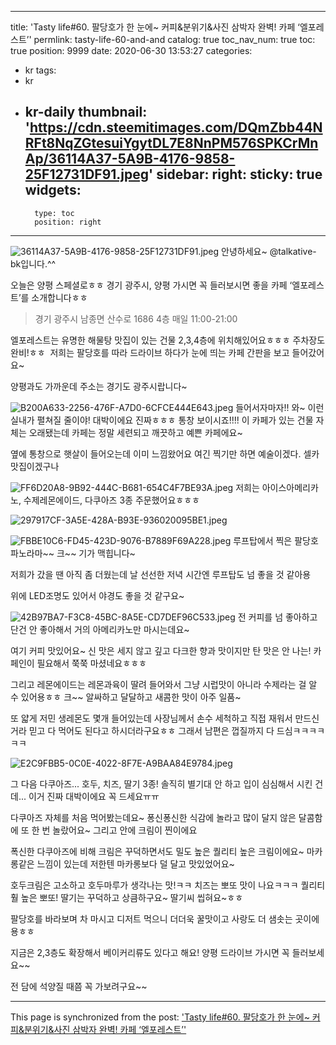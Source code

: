 
---
title: 'Tasty life#60. 팔당호가 한 눈에~ 커피&분위기&사진 삼박자 완벽! 카페 ‘엘포레스트’'
permlink: tasty-life-60-and-and
catalog: true
toc_nav_num: true
toc: true
position: 9999
date: 2020-06-30 13:53:27
categories:
- kr
tags:
- kr
- kr-daily
thumbnail: 'https://cdn.steemitimages.com/DQmZbb44NRFt8NqZGtesuiYgytDL7E8NnPM576SPKCrMnAp/36114A37-5A9B-4176-9858-25F12731DF91.jpeg'
sidebar:
    right:
        sticky: true
widgets:
    -
        type: toc
        position: right
---


![36114A37-5A9B-4176-9858-25F12731DF91.jpeg](https://cdn.steemitimages.com/DQmZbb44NRFt8NqZGtesuiYgytDL7E8NnPM576SPKCrMnAp/36114A37-5A9B-4176-9858-25F12731DF91.jpeg)
안녕하세요~ @talkative-bk입니다.^^

오늘은 양평 스페셜로ㅎㅎ
경기 광주시, 양평 가시면 꼭 들러보시면 좋을 카페 
‘엘포레스트’를 소개합니다ㅎㅎ

> 경기 광주시 남종면 산수로 1686 4층
매일 11:00-21:00

엘포레스트는 유명한 해물탕 맛집이 있는 건물
2,3,4층에 위치해있어요ㅎㅎㅎ 주차장도 완비!ㅎㅎ
​
저희는 팔당호를 따라 드라이브 하다가 
눈에 띄는 카페 간판을 보고 들어갔어요~

양평과도 가까운데 주소는 경기도 광주시랍니다~


![B200A633-2256-476F-A7D0-6CFCE444E643.jpeg](https://cdn.steemitimages.com/DQmPEH8YyCgBQfLC5uuk584KEAWZpgY9BNsYtmwTH8r61BZ/B200A633-2256-476F-A7D0-6CFCE444E643.jpeg)
들어서자마자!! 와~ 이런 실내가 펼쳐질 줄이야!
대박이에요 진짜ㅎㅎㅎ 통창 보이시죠!!!!
이 카페가 있는 건물 자체는 오래됐는데
카페는 정말 세련되고 깨끗하고 예쁜 카페에요~

옆에 통창으로 햇살이 들어오는데 이미 느낌왔어요
여긴 찍기만 하면 예술이겠다. 셀카 맛집이겠구나


![FF6D20A8-9B92-444C-B681-654C4F7BE93A.jpeg](https://cdn.steemitimages.com/DQmYBgaVYK6QbkXMrhRjNxSFvHBN6K3yXN2FxLE6HK5QTR9/FF6D20A8-9B92-444C-B681-654C4F7BE93A.jpeg)
저희는 아이스아메리카노, 수제레몬에이드,
다쿠아즈 3종 주문했어요ㅎㅎㅎ


![297917CF-3A5E-428A-B93E-936020095BE1.jpeg](https://cdn.steemitimages.com/DQmfD4n8uQGYYuX36hrK4G9HwkxbMHzuF7TvesCz6bfboRu/297917CF-3A5E-428A-B93E-936020095BE1.jpeg)

![FBBE10C6-FD45-423D-9076-B7889F69A228.jpeg](https://cdn.steemitimages.com/DQmfBxXGgiPiLYNim1McPxbKu5D1WjSjLEdAewsMefZDYiM/FBBE10C6-FD45-423D-9076-B7889F69A228.jpeg)
루프탑에서 찍은 팔당호 파노라마~~
크~~ 기가 맥힙니다~

​저희가 갔을 땐 아직 좀 더웠는데
날 선선한 저녁 시간엔 루프탑도 넘 좋을 것 같아용

​위에 LED조명도 있어서 야경도 좋을 것 같구요~


![42B97BA7-F3C8-45BC-8A5E-CD7DEF96C533.jpeg](https://cdn.steemitimages.com/DQmS5HcaRXoQacnAEkcHfm82ujJipT6EZByvwXVL4ZECKrT/42B97BA7-F3C8-45BC-8A5E-CD7DEF96C533.jpeg)
전 커피를 넘 좋아하고 단건 안 좋아해서
거의 아메리카노만 마시는데요~

​여기 커피 맛있어요~ 신 맛은 세지 않고
깊고 다크한 향과 맛이지만 탄 맛은 안 나는!
카페인이 필요해서 쭉쭉 마셨네요ㅎㅎㅎ

​그리고 레몬에이드는 레몬과육이 딸려 들어와서
그냥 시럽맛이 아니라 수제라는 걸 알 수 있어용ㅎㅎ 
크~~ 알싸하고 달달하고 새콤한 맛이 아주 일품~

​또 얇게 저민 생레몬도 몇개 들어있는데 
사장님께서 손수 세척하고 직접 재워서 만드신 거라 
믿고 다 먹어도 된다고 하시더라구요ㅎㅎ
그래서 남편은 껍질까지 다 드심ㅋㅋㅋㅋㅋㅋ

![E2C9FBB5-0C0E-4022-8F7E-A9BAA84E9784.jpeg](https://cdn.steemitimages.com/DQmXBzA98m5xDqAK1kBAcQ8svkRNaa9C4HGTHe3U5XDXmiT/E2C9FBB5-0C0E-4022-8F7E-A9BAA84E9784.jpeg)

그 다음 다쿠아즈... 호두, 치즈, 딸기 3종!
솔직히 별기대 안 하고 입이 심심해서 시킨 건데... 
이거 진짜 대박이에요 꼭 드세요ㅠㅠ

다쿠아즈 자체를 처음 먹어봤는데요~
퐁신퐁신한 식감에 놀라고 많이 달지 않은 달콤함에 
또 한 번 놀랐어요~ 그리고 안에 크림이 찐이에요

​폭신한 다쿠아즈에 비해 크림은 꾸덕하면서도 
밀도 높은 퀄리티 높은 크림이에요~
마카롱같은 느낌이 있는데 
저한텐 마카롱보다 덜 달고 맛있었어요~

​호두크림은 고소하고 호두마루가 생각나는 맛!ㅋㅋ
치즈는 뽀또 맛이 나요ㅋㅋㅋ 퀄리티 훨 높은 뽀또!
딸기는 꾸덕하고 상큼하구요~ 딸기씨 씹혀요~ㅎㅎ

팔당호를 바라보며 차 마시고 디저트 먹으니
더더욱 꿀맛이고 사랑도 더 샘솟는 곳이에용ㅎㅎ

지금은 2,3층도 확장해서 베이커리류도 있다고 해요!
​양평 드라이브 가시면 꼭 들러보세요~~

전 담에 석양질 때쯤 꼭 가보려구요~~

- - -

This page is synchronized from the post: ['Tasty life#60. 팔당호가 한 눈에~ 커피&분위기&사진 삼박자 완벽! 카페 ‘엘포레스트’'](https://steemit.com/@talkative-bk/tasty-life-60-and-and)

